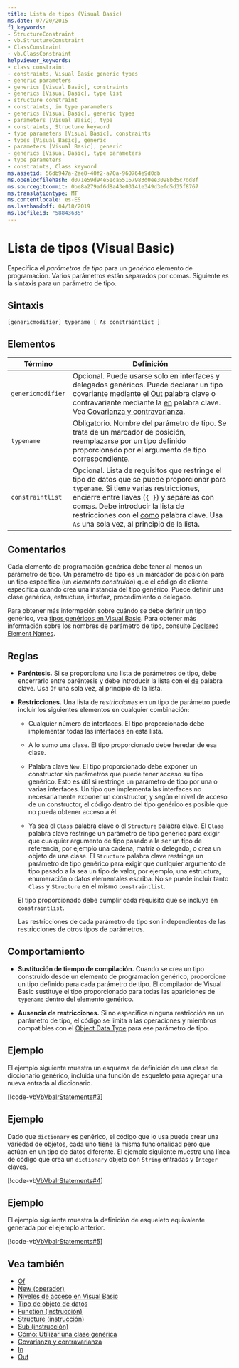 ```yaml
---
title: Lista de tipos (Visual Basic)
ms.date: 07/20/2015
f1_keywords:
- StructureConstraint
- vb.StructureConstraint
- ClassConstraint
- vb.ClassConstraint
helpviewer_keywords:
- class constraint
- constraints, Visual Basic generic types
- generic parameters
- generics [Visual Basic], constraints
- generics [Visual Basic], type list
- structure constraint
- constraints, in type parameters
- generics [Visual Basic], generic types
- parameters [Visual Basic], type
- constraints, Structure keyword
- type parameters [Visual Basic], constraints
- types [Visual Basic], generic
- parameters [Visual Basic], generic
- generics [Visual Basic], type parameters
- type parameters
- constraints, Class keyword
ms.assetid: 56db947a-2ae8-40f2-a70a-960764e9d0db
ms.openlocfilehash: d071e59d94e51ca55167983d0ee3098bd5c7dd8f
ms.sourcegitcommit: 0be8a279af6d8a43e03141e349d3efd5d35f8767
ms.translationtype: MT
ms.contentlocale: es-ES
ms.lasthandoff: 04/18/2019
ms.locfileid: "58843635"
---
```

# <a name="type-list-visual-basic"></a>Lista de tipos (Visual Basic)
Especifica el *parámetros de tipo* para un *genérico* elemento de programación. Varios parámetros están separados por comas. Siguiente es la sintaxis para un parámetro de tipo.  
  
## <a name="syntax"></a>Sintaxis  
  
```  
[genericmodifier] typename [ As constraintlist ]  
```  
  
## <a name="parts"></a>Elementos  
  
|Término|Definición|  
|---|---|  
|`genericmodifier`|Opcional. Puede usarse solo en interfaces y delegados genéricos. Puede declarar un tipo covariante mediante el [Out](../../../visual-basic/language-reference/modifiers/out-generic-modifier.md) palabra clave o contravariante mediante la [en](../../../visual-basic/language-reference/modifiers/in-generic-modifier.md) palabra clave. Vea [Covarianza y contravarianza](../../programming-guide/concepts/covariance-contravariance/index.md).|  
|`typename`|Obligatorio. Nombre del parámetro de tipo. Se trata de un marcador de posición, reemplazarse por un tipo definido proporcionado por el argumento de tipo correspondiente.|  
|`constraintlist`|Opcional. Lista de requisitos que restringe el tipo de datos que se puede proporcionar para `typename`. Si tiene varias restricciones, encierre entre llaves (`{ }`) y sepárelas con comas. Debe introducir la lista de restricciones con el [como](../../../visual-basic/language-reference/statements/as-clause.md) palabra clave. Usa `As` una sola vez, al principio de la lista.|  
  
## <a name="remarks"></a>Comentarios  
 Cada elemento de programación genérica debe tener al menos un parámetro de tipo. Un parámetro de tipo es un marcador de posición para un tipo específico (un *elemento construido*) que el código de cliente especifica cuando crea una instancia del tipo genérico. Puede definir una clase genérica, estructura, interfaz, procedimiento o delegado.  
  
 Para obtener más información sobre cuándo se debe definir un tipo genérico, vea [tipos genéricos en Visual Basic](../../../visual-basic/programming-guide/language-features/data-types/generic-types.md). Para obtener más información sobre los nombres de parámetro de tipo, consulte [Declared Element Names](../../../visual-basic/programming-guide/language-features/declared-elements/declared-element-names.md).  
  
## <a name="rules"></a>Reglas  
  
-   **Paréntesis.** Si se proporciona una lista de parámetros de tipo, debe encerrarlo entre paréntesis y debe introducir la lista con el [de](../../../visual-basic/language-reference/statements/of-clause.md) palabra clave. Usa `Of` una sola vez, al principio de la lista.  
  
-   **Restricciones.** Una lista de *restricciones* en un tipo de parámetro puede incluir los siguientes elementos en cualquier combinación:  
  
    -   Cualquier número de interfaces. El tipo proporcionado debe implementar todas las interfaces en esta lista.  
  
    -   A lo sumo una clase. El tipo proporcionado debe heredar de esa clase.  
  
    -   Palabra clave `New`. El tipo proporcionado debe exponer un constructor sin parámetros que puede tener acceso su tipo genérico. Esto es útil si restringe un parámetro de tipo por una o varias interfaces. Un tipo que implementa las interfaces no necesariamente exponer un constructor, y según el nivel de acceso de un constructor, el código dentro del tipo genérico es posible que no pueda obtener acceso a él.  
  
    -   Ya sea el `Class` palabra clave o el `Structure` palabra clave. El `Class` palabra clave restringe un parámetro de tipo genérico para exigir que cualquier argumento de tipo pasado a la ser un tipo de referencia, por ejemplo una cadena, matriz o delegado, o crea un objeto de una clase. El `Structure` palabra clave restringe un parámetro de tipo genérico para exigir que cualquier argumento de tipo pasado a la sea un tipo de valor, por ejemplo, una estructura, enumeración o datos elementales escriba. No se puede incluir tanto `Class` y `Structure` en el mismo `constraintlist`.  
  
     El tipo proporcionado debe cumplir cada requisito que se incluya en `constraintlist`.  
  
     Las restricciones de cada parámetro de tipo son independientes de las restricciones de otros tipos de parámetros.  
  
## <a name="behavior"></a>Comportamiento  
  
-   **Sustitución de tiempo de compilación.** Cuando se crea un tipo construido desde un elemento de programación genérico, proporcione un tipo definido para cada parámetro de tipo. El compilador de Visual Basic sustituye el tipo proporcionado para todas las apariciones de `typename` dentro del elemento genérico.  
  
-   **Ausencia de restricciones.** Si no especifica ninguna restricción en un parámetro de tipo, el código se limita a las operaciones y miembros compatibles con el [Object Data Type](../../../visual-basic/language-reference/data-types/object-data-type.md) para ese parámetro de tipo.  
  
## <a name="example"></a>Ejemplo  
 El ejemplo siguiente muestra un esquema de definición de una clase de diccionario genérico, incluida una función de esqueleto para agregar una nueva entrada al diccionario.  
  
 [!code-vb[VbVbalrStatements#3](~/samples/snippets/visualbasic/VS_Snippets_VBCSharp/VbVbalrStatements/VB/Class1.vb#3)]  
  
## <a name="example"></a>Ejemplo  
 Dado que `dictionary` es genérico, el código que lo usa puede crear una variedad de objetos, cada uno tiene la misma funcionalidad pero que actúan en un tipo de datos diferente. El ejemplo siguiente muestra una línea de código que crea un `dictionary` objeto con `String` entradas y `Integer` claves.  
  
 [!code-vb[VbVbalrStatements#4](~/samples/snippets/visualbasic/VS_Snippets_VBCSharp/VbVbalrStatements/VB/Class1.vb#4)]  
  
## <a name="example"></a>Ejemplo  
 El ejemplo siguiente muestra la definición de esqueleto equivalente generada por el ejemplo anterior.  
  
 [!code-vb[VbVbalrStatements#5](~/samples/snippets/visualbasic/VS_Snippets_VBCSharp/VbVbalrStatements/VB/Class1.vb#5)]  
  
## <a name="see-also"></a>Vea también

- [Of](../../../visual-basic/language-reference/statements/of-clause.md)
- [New (operador)](../../../visual-basic/language-reference/operators/new-operator.md)
- [Niveles de acceso en Visual Basic](../../../visual-basic/programming-guide/language-features/declared-elements/access-levels.md)
- [Tipo de objeto de datos](../../../visual-basic/language-reference/data-types/object-data-type.md)
- [Function (instrucción)](../../../visual-basic/language-reference/statements/function-statement.md)
- [Structure (instrucción)](../../../visual-basic/language-reference/statements/structure-statement.md)
- [Sub (instrucción)](../../../visual-basic/language-reference/statements/sub-statement.md)
- [Cómo: Utilizar una clase genérica](../../../visual-basic/programming-guide/language-features/data-types/how-to-use-a-generic-class.md)
- [Covarianza y contravarianza](../../programming-guide/concepts/covariance-contravariance/index.md)
- [In](../../../visual-basic/language-reference/modifiers/in-generic-modifier.md)
- [Out](../../../visual-basic/language-reference/modifiers/out-generic-modifier.md)
